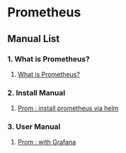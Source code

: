 # Prometheus 

## Manual List

### 1. What is Prometheus?

1. [What is Prometheus?](docs/Prometheus.md)



### 2. Install Manual

1. [Prom : install prometheus via helm](docs/Prometheus_install_via_helm.md)



### 3. User Manual

1. [Prom : with Grafana](docs/Prometheus_with_grafana.md)

